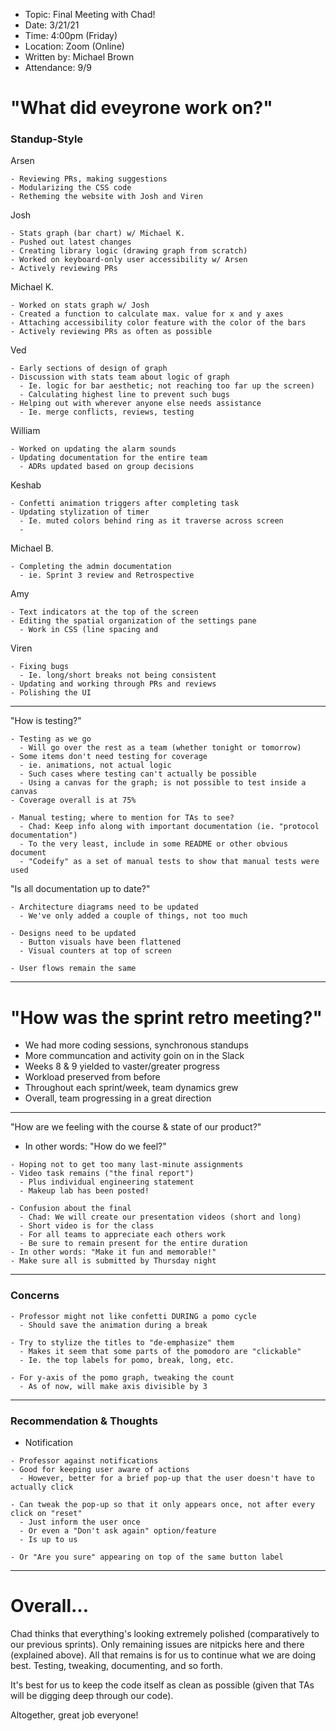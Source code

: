 - Topic: Final Meeting with Chad!
- Date: 3/21/21
- Time: 4:00pm (Friday)
- Location: Zoom (Online)
- Written by: Michael Brown
- Attendance: 9/9

# "What did eveyrone work on?"
### Standup-Style

Arsen
```
- Reviewing PRs, making suggestions
- Modularizing the CSS code
- Retheming the website with Josh and Viren
```

Josh
```
- Stats graph (bar chart) w/ Michael K.
- Pushed out latest changes
- Creating library logic (drawing graph from scratch)
- Worked on keyboard-only user accessibility w/ Arsen
- Actively reviewing PRs
```

Michael K.
```
- Worked on stats graph w/ Josh
- Created a function to calculate max. value for x and y axes
- Attaching accessibility color feature with the color of the bars
- Actively reviewing PRs as often as possible
```

Ved
```
- Early sections of design of graph
- Discussion with stats team about logic of graph
  - Ie. logic for bar aesthetic; not reaching too far up the screen)
  - Calculating highest line to prevent such bugs
- Helping out with wherever anyone else needs assistance
  - Ie. merge conflicts, reviews, testing
```

William
```
- Worked on updating the alarm sounds
- Updating documentation for the entire team
  - ADRs updated based on group decisions
```

Keshab
```
- Confetti animation triggers after completing task
- Updating stylization of timer
  - Ie. muted colors behind ring as it traverse across screen
  - 
```

Michael B.
```
- Completing the admin documentation
  - ie. Sprint 3 review and Retrospective
```

Amy
```
- Text indicators at the top of the screen
- Editing the spatial organization of the settings pane
  - Work in CSS (line spacing and 
```

Viren
```
- Fixing bugs
  - Ie. long/short breaks not being consistent
- Updating and working through PRs and reviews
- Polishing the UI
```

-------

"How is testing?"
```
- Testing as we go
  - Will go over the rest as a team (whether tonight or tomorrow)
- Some items don't need testing for coverage
  - ie. animations, not actual logic
  - Such cases where testing can't actually be possible
  - Using a canvas for the graph; is not possible to test inside a canvas
- Coverage overall is at 75%

- Manual testing; where to mention for TAs to see?
  - Chad: Keep info along with important documentation (ie. "protocol documentation")
  - To the very least, include in some README or other obvious document
  - "Codeify" as a set of manual tests to show that manual tests were used
```

"Is all documentation up to date?"
```
- Architecture diagrams need to be updated
  - We've only added a couple of things, not too much

- Designs need to be updated
  - Button visuals have been flattened
  - Visual counters at top of screen

- User flows remain the same
```

-------

# "How was the sprint retro meeting?"

- We had more coding sessions, synchronous standups
- More communcation and activity goin on in the Slack
- Weeks 8 & 9 yielded to vaster/greater progress
- Workload preserved from before
- Throughout each sprint/week, team dynamics grew
- Overall, team progressing in a great direction

-------

"How are we feeling with the course & state of our product?"
- In other words: "How do we feel?"

```
- Hoping not to get too many last-minute assignments
- Video task remains ("the final report")
  - Plus individual engineering statement
  - Makeup lab has been posted!

- Confusion about the final
  - Chad: We will create our presentation videos (short and long)
  - Short video is for the class
  - For all teams to appreciate each others work
  - Be sure to remain present for the entire duration
- In other words: "Make it fun and memorable!"
- Make sure all is submitted by Thursday night
```

-------

### Concerns
```
- Professor might not like confetti DURING a pomo cycle
  - Should save the animation during a break

- Try to stylize the titles to "de-emphasize" them
  - Makes it seem that some parts of the pomodoro are "clickable"
  - Ie. the top labels for pomo, break, long, etc.

- For y-axis of the pomo graph, tweaking the count
  - As of now, will make axis divisible by 3
```

-------

### Recommendation & Thoughts
- Notification
```
- Professor against notifications
- Good for keeping user aware of actions
  - However, better for a brief pop-up that the user doesn't have to actually click

- Can tweak the pop-up so that it only appears once, not after every click on "reset"
  - Just inform the user once
  - Or even a "Don't ask again" option/feature
  - Is up to us

- Or "Are you sure" appearing on top of the same button label
```

-------

# Overall...

Chad thinks that everything's looking extremely polished (comparatively to our previous sprints). Only remaining issues are nitpicks here and there (explained above). All that remains is for us to continue what we are doing best. Testing, tweaking, documenting, and so forth.

It's best for us to keep the code itself as clean as possible (given that TAs will be digging deep through our code).

Altogether, great job everyone!
